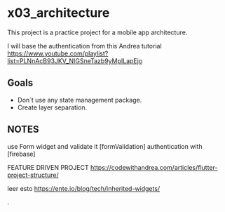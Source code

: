 # x03_architecture

This project is a practice project for a mobile app architecture.

I will base the authentication from this Andrea tutorial https://www.youtube.com/playlist?list=PLNnAcB93JKV_NIGSneTazb9yMpILapEjo

## Goals

- Don´t use any state management package.
- Create layer separation.


## NOTES
use Form widget and validate it [formValidation]
authentication with [firebase]

FEATURE DRIVEN PROJECT
https://codewithandrea.com/articles/flutter-project-structure/

leer esto https://ente.io/blog/tech/inherited-widgets/

.
